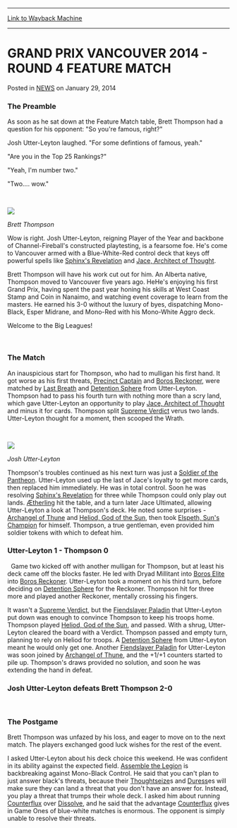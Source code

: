 
---
[Link to Wayback Machine](https://web.archive.org/web/20220524061918/https://magic.wizards.com/en/articles/archive/grand-prix-vancouver-2014-round-4-feature-match-2014-01-29)

[_metadata_:description]:- "The Preamble As soon as he sat down at the Feature Match table, Brett Thompson had a question for his opponent: `So you're famous, right?` Josh Utter-Leyton laughed. `For some defintions of famous, yeah.` `Are you in the Top 25 Rankings?` `Yeah, I'm number two.` `Two.... wow.` Brett Thompson Wow is right. Josh Utter-Leyton, reigning Player of the Year and backbone of"
[_metadata_:generator]:- "Drupal 7 (http://drupal.org)"
[_metadata_:node]:- "153531"
[_metadata_:publish_date]:- "2014-01-29"
[_metadata_:source]:- "div-main-content"
[_metadata_:title]:- "GRAND PRIX VANCOUVER 2014 - ROUND 4 FEATURE MATCH"
[_metadata_:wayback_capture_timestamp]:- "2022-05-24 06:19:18"
[_metadata_:wayback_raw_url]:- "https://web.archive.org/web/20220524061918id_/https://magic.wizards.com/en/articles/archive/grand-prix-vancouver-2014-round-4-feature-match-2014-01-29"
[_metadata_:wayback_url]:- "https://magic.wizards.com/en/articles/archive/grand-prix-vancouver-2014-round-4-feature-match-2014-01-29"
---


GRAND PRIX VANCOUVER 2014 - ROUND 4 FEATURE MATCH
=================================================



 Posted in [NEWS](/en/articles)
 on January 29, 2014 










### The Preamble


As soon as he sat down at the Feature Match table, Brett Thompson had a question for his opponent: "So you're famous, right?"


Josh Utter-Leyton laughed. "For some defintions of famous, yeah."


"Are you in the Top 25 Rankings?"


"Yeah, I'm number two."


"Two.... wow."



 



![](https://media.wizards.com/legacy/mtg/images/daily/events/gpvan14/gpvan14thompson.jpg)
  
*Brett Thompson*

Wow is right. Josh Utter-Leyton, reigning Player of the Year and backbone of Channel-Fireball's constructed playtesting, is a fearsome foe. He's come to Vancouver armed with a Blue-White-Red control deck that keys off powerful spells like [Sphinx's Revelation](https://gatherer.wizards.com/Pages/Card/Details.aspx?name=Sphinx%27s+Revelation) and [Jace, Architect of Thought](https://gatherer.wizards.com/Pages/Card/Details.aspx?name=Jace%2C+Architect+of+Thought).


Brett Thompson will have his work cut out for him. An Alberta native, Thompson moved to Vancouver five years ago. HeHe's enjoying his first Grand Prix, having spent the past year honing his skills at West Coast Stamp and Coin in Nanaimo, and watching event coverage to learn from the masters. He earned his 3-0 without the luxury of byes, dispatching Mono-Black, Esper Midrane, and Mono-Red with his Mono-White Aggro deck.


Welcome to the Big Leagues!


  
  
  

 
### The Match


An inauspicious start for Thompson, who had to mulligan his first hand. It got worse as his first threats, [Precinct Captain](https://gatherer.wizards.com/Pages/Card/Details.aspx?name=Precinct+Captain) and [Boros Reckoner](https://gatherer.wizards.com/Pages/Card/Details.aspx?name=Boros+Reckoner), were matched by [Last Breath](https://gatherer.wizards.com/Pages/Card/Details.aspx?name=Last+Breath) and [Detention Sphere](https://gatherer.wizards.com/Pages/Card/Details.aspx?name=Detention+Sphere) from Utter-Leyton. Thompson had to pass his fourth turn with nothing more than a scry land, which gave Utter-Leyton an opportunity to play [Jace, Architect of Thought](https://gatherer.wizards.com/Pages/Card/Details.aspx?name=Jace%2C+Architect+of+Thought) and minus it for cards. Thompson split [Supreme Verdict](https://gatherer.wizards.com/Pages/Card/Details.aspx?name=Supreme+Verdict) verus two lands. Utter-Leyton thought for a moment, then scooped the Wrath.



 



![](https://media.wizards.com/legacy/mtg/images/daily/events/gpvan14/gpvan14leyton.jpg)
  
*Josh Utter-Leyton*

Thompson's troubles continued as his next turn was just a [Soldier of the Pantheon](https://gatherer.wizards.com/Pages/Card/Details.aspx?name=Soldier+of+the+Pantheon). Utter-Leyton used up the last of Jace's loyalty to get more cards, then replaced him immediately. He was in total control. Soon he was resolving [Sphinx's Revelation](https://gatherer.wizards.com/Pages/Card/Details.aspx?name=Sphinx%27s+Revelation) for three while Thompson could only play out lands. [Ætherling](https://gatherer.wizards.com/Pages/Card/Details.aspx?name=%C3%86therling) hit the table, and a turn later Jace Ultimated, allowing Utter-Leyton a look at Thompson's deck. He noted some surprises - [Archangel of Thune](https://gatherer.wizards.com/Pages/Card/Details.aspx?name=Archangel+of+Thune) and [Heliod, God of the Sun](https://gatherer.wizards.com/Pages/Card/Details.aspx?name=Heliod%2C+God+of+the+Sun), then took [Elspeth, Sun's Champion](https://gatherer.wizards.com/Pages/Card/Details.aspx?name=Elspeth%2C+Sun%27s+Champion) for himself. Thompson, a true gentleman, even provided him soldier tokens with which to defeat him.


### Utter-Leyton 1 - Thompson 0


  
  
  

 
Game two kicked off with another mulligan for Thompson, but at least his deck came off the blocks faster. He led with Dryad Millitant into [Boros Elite](https://gatherer.wizards.com/Pages/Card/Details.aspx?name=Boros+Elite) into [Boros Reckoner](https://gatherer.wizards.com/Pages/Card/Details.aspx?name=Boros+Reckoner). Utter-Leyton took a moment on his third turn, before deciding on [Detention Sphere](https://gatherer.wizards.com/Pages/Card/Details.aspx?name=Detention+Sphere) for the Reckoner. Thompson hit for three more and played another Reckoner, mentally crossing his fingers.


It wasn't a [Supreme Verdict](https://gatherer.wizards.com/Pages/Card/Details.aspx?name=Supreme+Verdict), but the [Fiendslayer Paladin](https://gatherer.wizards.com/Pages/Card/Details.aspx?name=Fiendslayer+Paladin) that Utter-Leyton put down was enough to convince Thompson to keep his troops home. Thompson played [Heliod, God of the Sun](https://gatherer.wizards.com/Pages/Card/Details.aspx?name=Heliod%2C+God+of+the+Sun), and passed. With a shrug, Utter-Leyton cleared the board with a Verdict. Thompson passed and empty turn, planning to rely on Heliod for troops. A [Detention Sphere](https://gatherer.wizards.com/Pages/Card/Details.aspx?name=Detention+Sphere) from Utter-Leyton meant he would only get one. Another [Fiendslayer Paladin](https://gatherer.wizards.com/Pages/Card/Details.aspx?name=Fiendslayer+Paladin) for Utter-Leyton was soon joined by [Archangel of Thune](https://gatherer.wizards.com/Pages/Card/Details.aspx?name=Archangel+of+Thune), and the +1/+1 counters started to pile up. Thompson's draws provided no solution, and soon he was extending the hand in defeat.


### Josh Utter-Leyton defeats Brett Thompson 2-0


  
  
  

 
### The Postgame


Brett Thompson was unfazed by his loss, and eager to move on to the next match. The players exchanged good luck wishes for the rest of the event.


I asked Utter-Leyton about his deck choice this weekend. He was confident in its ability against the expected field. [Assemble the Legion](https://gatherer.wizards.com/Pages/Card/Details.aspx?name=Assemble+the+Legion) is backbreaking against Mono-Black Control. He said that you can't plan to just answer black's threats, because their [Thoughtseize](https://gatherer.wizards.com/Pages/Card/Details.aspx?name=Thoughtseize)s and [Duress](https://gatherer.wizards.com/Pages/Card/Details.aspx?name=Duress)es will make sure they can land a threat that you don't have an answer for. Instead, you play a threat that trumps their whole deck. I asked him about running [Counterflux](https://gatherer.wizards.com/Pages/Card/Details.aspx?name=Counterflux) over [Dissolve](https://gatherer.wizards.com/Pages/Card/Details.aspx?name=Dissolve), and he said that the advantage [Counterflux](https://gatherer.wizards.com/Pages/Card/Details.aspx?name=Counterflux) gives in Game Ones of blue-white matches is enormous. The opponent is simply unable to resolve their threats.








